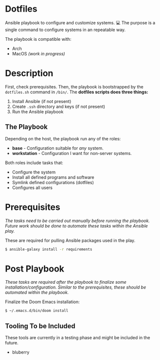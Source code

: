 # Dotfiles

Ansible playbook to configure and customize systems. 💻
The purpose is a single command to configure systems in an repeatable way.

The playbook is compatible with:
- Arch
- MacOS _(work in progress)_

# Description

First, check prerequisites.
Then, the playbook is bootstrapped by the `dotfiles.sh` command in `/bin/`.
The **dotfiles scripts does three things:**

1. Install Ansible (if not present)
2. Create `.ssh` directory and keys (if not present)
3. Run the Ansible playbook

## The Playbook

Depending on the host, the playbook run any of the roles:

- **base** - Configuration suitable for _any_ system.
- **workstation** - Configuration I want for non-server systems.

Both roles include tasks that:
- Configure the system
- Install all defined programs and software
- Symlink defined configurations (dotfiles)
- Configures all users

# Prerequisites

_The tasks need to be carried out manually before running the playbook._
_Future work should be done to automate these tasks within the Ansible play._

These are required for pulling Ansible packages used in the play.

``` sh
$ ansible-galaxy install -r requirements
```

# Post Playbook

_These tasks are required after the playbook to finalize some installation/configuration._
_Similar to the prerequisites, these should be automated within the playbook._

Finalize the Doom Emacs installation:

``` sh
$ ~/.emacs.d/bin/doom install
```

## Tooling To be Included

These tools are currently in a testing phase and might be included in the future.

- bluberry

